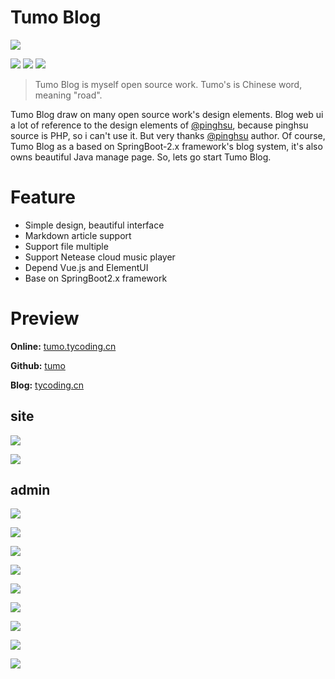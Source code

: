 # Tumo Blog

![](http://phfvf87ik.bkt.clouddn.com/start.png)

[![](https://img.shields.io/github/issues/TyCoding/tumo.svg)](https://github.com/TyCoding/tumo/issues) [![](https://img.shields.io/github/forks/TyCoding/tumo.svg)](https://github.com/TyCoding/tumo/network) [![](https://img.shields.io/github/stars/TyCoding/tumo.svg)](https://github.com/TyCoding/tumo/stargazers) 

> Tumo Blog is myself open source work. Tumo's is Chinese word, meaning "road". 

Tumo Blog draw on many open source work's design elements. Blog web ui a lot of reference to the design elements of [@pinghsu](https://github.com/chakhsu/pinghsu), because pinghsu source is PHP, so i can't use it. But very thanks [@pinghsu](https://github.com/chakhsu/pinghsu) author. Of course, Tumo Blog as a based on SpringBoot-2.x framework's blog system, it's also owns beautiful Java manage page. So, lets go start Tumo Blog.

# Feature

* Simple design, beautiful interface
* Markdown article support
* Support file multiple
* Support Netease cloud music player
* Depend Vue.js and ElementUI
* Base on SpringBoot2.x framework

# Preview 

**Online:** [tumo.tycoding.cn](http://tumo.tycoding.cn)

**Github:** [tumo](https://github.com/TyCoding/tumo)

**Blog:** [tycoding.cn](http://tycoding.cn)


## site

![](http://phftvb7kq.bkt.clouddn.com/localhost_8084_.png)

![](http://phftvb7kq.bkt.clouddn.com/localhost_8084_article_5.png)

## admin

![](http://phftvb7kq.bkt.clouddn.com/localhost_8084_login.png)

![](http://phftvb7kq.bkt.clouddn.com/localhost_8084_admin.png)

![](http://phftvb7kq.bkt.clouddn.com/localhost_8084_admin_article_publish.png)

![](http://phftvb7kq.bkt.clouddn.com/localhost_8084_admin_article.png)

![](http://phftvb7kq.bkt.clouddn.com/localhost_8084_admin_comment.png)

![](http://phftvb7kq.bkt.clouddn.com/localhost_8084_admin_category.png)

![](http://phftvb7kq.bkt.clouddn.com/localhost_8084_admin_cover.png)

![](http://phftvb7kq.bkt.clouddn.com/localhost_8084_admin_link.png)

![](http://phftvb7kq.bkt.clouddn.com/localhost_8084_admin_user.png)
